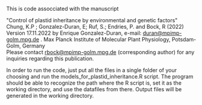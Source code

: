 
This is code assocciated with the  manuscript

"Control of plastid inheritance by environmental and genetic factors" 
Chung, K.P ; Gonzalez-Duran, E; Ruf, S.; Endries, P. and Bock, R (2022)  
Version 17.11.2022 by Enrique Gonzalez-Duran, e-mail: duran@mpimp-golm.mpg.de .
Max Planck Institute of Molecular Plant Physiology, Potsdam-Golm, Germany                 
Please contact rbock@mpimp-golm.mpg.de (corresponding author) for any inquiries regarding this publication.    

In order to run the code, just put all the files in a single folder of your choosing and run the models_for_plastid_inheritance.R script. 
The program should be able to recognize the path where the R script is, set it as the working directory, and use the datafiles from there. 
Output files will be generated in the working directory.

